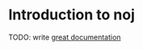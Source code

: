 # Introduction to noj

TODO: write [great documentation](http://jacobian.org/writing/what-to-write/)
